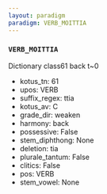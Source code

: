 ```yaml
---
layout: paradigm
paradigm: VERB_MOITTIA
---
```

### ` VERB_MOITTIA `

Dictionary class61 back t~0
* kotus_tn: 61
* upos: VERB
* suffix_regex: ttia
* kotus_av: C
* grade_dir: weaken
* harmony: back
* possessive: False
* stem_diphthong: None
* deletion: tia
* plurale_tantum: False
* clitics: False
* pos: VERB
* stem_vowel: None
